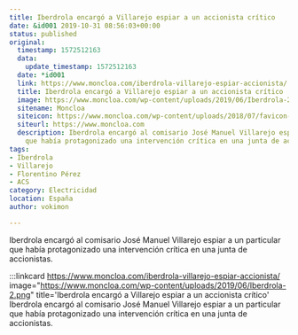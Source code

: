 ```yaml
---
title: Iberdrola encargó a Villarejo espiar a un accionista crítico
date: &id001 2019-10-31 08:56:03+00:00
status: published
original:
  timestamp: 1572512163
  data:
    update_timestamp: 1572512163
  date: *id001
  link: https://www.moncloa.com/iberdrola-villarejo-espiar-accionista/
  title: Iberdrola encargó a Villarejo espiar a un accionista crítico
  image: https://www.moncloa.com/wp-content/uploads/2019/06/Iberdrola-2.png
  sitename: Moncloa
  siteicon: https://www.moncloa.com/wp-content/uploads/2018/07/favicon-1.png
  siteurl: https://www.moncloa.com
  description: Iberdrola encargó al comisario José Manuel Villarejo espiar a un particular
    que había protagonizado una intervención crítica en una junta de accionistas.
tags:
- Iberdrola
- Villarejo
- Florentino Pérez
- ACS
category: Electricidad
location: España
author: vokimon

---
```

Iberdrola encargó al comisario José Manuel Villarejo espiar a un particular que había protagonizado una intervención crítica en una junta de accionistas.

:::linkcard https://www.moncloa.com/iberdrola-villarejo-espiar-accionista/ image="https://www.moncloa.com/wp-content/uploads/2019/06/Iberdrola-2.png" title='Iberdrola encargó a Villarejo espiar a un accionista crítico'
    Iberdrola encargó al comisario José Manuel Villarejo espiar a un particular que había protagonizado una intervención crítica en una junta de accionistas.

